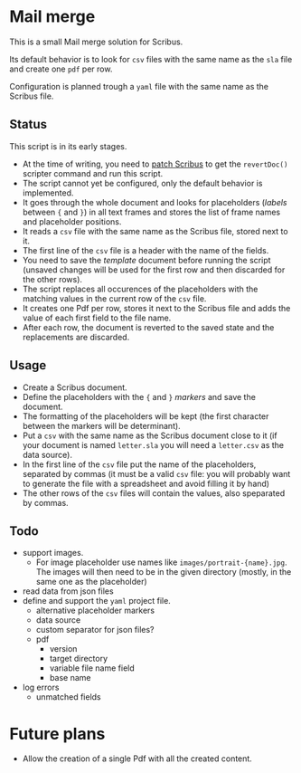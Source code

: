 # Mail merge

This is a small Mail merge solution for Scribus.

Its default behavior is to look for `csv` files with the same name as the `sla` file and create one `pdf` per row.

Configuration is planned trough a `yaml` file with the same name as the Scribus file.

## Status

This script is in its early stages.

- At the time of writing, you need to [patch Scribus](https://bugs.scribus.net/view.php?id=15886) to get the `revertDoc()` scripter command and run this script.
- The script cannot yet be configured, only the default behavior is implemented.
- It goes through the whole document and looks for placeholders (_labels_ between `{` and `}`) in all text frames and stores the list of frame names and placeholder positions.
- It reads a `csv` file with the same name as the Scribus file, stored next to it.
- The first line of the `csv` file is a header with the name of the fields.
- You need to save the _template_ document before running the script (unsaved changes will be used for the first row and then discarded for the other rows).
- The script replaces all occurences of the placeholders with the matching values in the current row of the `csv` file.
- It creates one Pdf per row, stores it next to the Scribus file and adds the value of each first field to the file name.
- After each row, the document is reverted to the saved state and the replacements are discarded.

## Usage

- Create a Scribus document.
- Define the placeholders with the `{` and `}` _markers_ and save the document.
- The formatting of the placeholders will be kept (the first character between the markers will be determinant).
- Put a `csv` with the same name as the Scribus document close to it (if your document is named `letter.sla` you will need a `letter.csv` as the data source).
- In the first line of the `csv` file put the name of the placeholders, separated by commas (it must be a valid `csv` file: you will probably want to generate the file with a spreadsheet and avoid filling it by hand)
- The other rows of the `csv` files will contain the values, also speparated by commas.


## Todo

- support images.
  - For image placeholder use names like `images/portrait-{name}.jpg`. The images will then need to be in the given directory (mostly, in the same one as the placeholder)
- read data from json files
- define and support the `yaml` project file.
  - alternative placeholder markers
  - data source
  - custom separator for json files?
  - pdf
    - version
    - target directory
    - variable file name field
    - base name
- log errors
  - unmatched fields

# Future plans

- Allow the creation of a single Pdf with all the created content.
